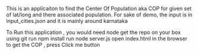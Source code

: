 This is an applicaiton to find the Center Of Population aka COP for given set of lat/long and there associated population. 
For sake of demo, the input is in input_cities.json and it is mainly around karnataka 

To Run this application , you would need node
get the repo on your box using git 
run npm install 
run node server.js
open index.html in the browser 
to get the COP , press Click me button
